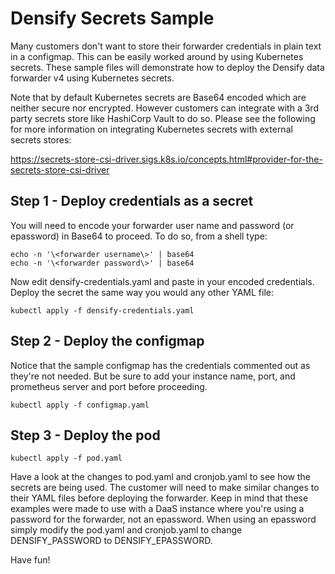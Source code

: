 # Densify Secrets Sample

Many customers don't want to store their forwarder credentials in plain text in a configmap.  This can be easily worked around by using Kubernetes secrets.  These sample files will demonstrate how to deploy the Densify data forwarder v4 using Kubernetes secrets.  

Note that by default Kubernetes secrets are Base64 encoded which are neither secure nor encrypted.  However customers can integrate with a 3rd party secrets store like HashiCorp Vault to do so.  Please see the following for more information on integrating Kubernetes secrets with external secrets stores:

https://secrets-store-csi-driver.sigs.k8s.io/concepts.html#provider-for-the-secrets-store-csi-driver

## Step 1 - Deploy credentials as a secret

You will need to encode your forwarder user name and password (or epassword) in Base64 to proceed.  To do so, from a shell type:

    echo -n '\<forwarder username\>' | base64    
    echo -n '\<forwarder password\>' | base64

Now edit densify-credentials.yaml and paste in your encoded credentials.  Deploy the secret the same way you would any other YAML file:

    kubectl apply -f densify-credentials.yaml

## Step 2 - Deploy the configmap

Notice that the sample configmap has the credentials commented out as they're not needed.  But be sure to add your instance name, port, and prometheus server and port before proceeding.

    kubectl apply -f configmap.yaml

## Step 3 - Deploy the pod

    kubectl apply -f pod.yaml

Have a look at the changes to pod.yaml and cronjob.yaml to see how the secrets are being used.  The customer will need to make similar changes to their YAML files before deploying the forwarder.  Keep in mind that these examples were made to use with a DaaS instance where you're using a password for the forwarder, not an epassword.  When using an epassword simply modify the pod.yaml and cronjob.yaml to change DENSIFY_PASSWORD to DENSIFY_EPASSWORD.

Have fun!
